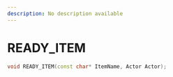 ```yaml
---
description: No description available 
---
```


# READY_ITEM

```cpp
void READY_ITEM(const char* ItemName, Actor Actor);
```